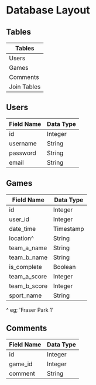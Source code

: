 # Database Layout

## Tables

| Tables      |
|-------------|
| Users       |
| Games       |
| Comments    |
| Join Tables |

## Users

| Field Name | Data Type|
| -----------|----------|
| id         | Integer  |
| username   | String   |
| password   | String   |
| email      | String   |

## Games

| Field Name   | Data Type |
|--------------|-----------|
| id           | Integer   |
| user_id      | Integer   |
| date_time    | Timestamp |
| location^    | String    |
| team_a_name  | String    |
| team_b_name  | String    |
| is_complete  | Boolean   |
| team_a_score | Integer   |
| team_b_score | Integer   |
| sport_name   | String    |

^ eg; 'Fraser Park 1'

## Comments

| Field Name | Data Type |
|------------|-----------|
| id         | Integer   |
| game_id    | Integer   |
| comment    | String    |
